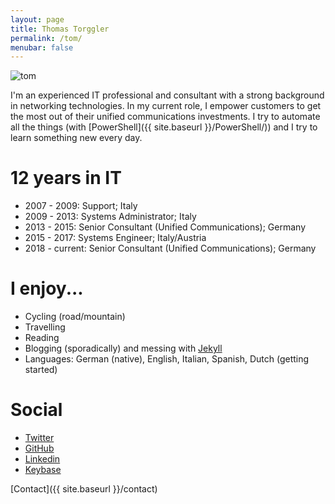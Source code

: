 ```yaml
---
layout: page
title: Thomas Torggler
permalink: /tom/
menubar: false
---
```


<img alt="tom" class="media-image" src="https://pbs.twimg.com/profile_images/1104021894863429632/ubeiWRHJ_400x400.jpg" data-height="300" data-width="300" style="margin-top: 0px;">


I'm an experienced IT professional and consultant with a strong background in networking technologies. In my current role, I empower customers to get the most out of their unified communications investments. I try to automate all the things (with [PowerShell]({{ site.baseurl }}/PowerShell/)) and I try to learn something new every day.

# 12 years in IT
- 2007 - 2009: Support; Italy
- 2009 - 2013: Systems Administrator; Italy
- 2013 - 2015: Senior Consultant (Unified Communications); Germany
- 2015 - 2017: Systems Engineer; Italy/Austria
- 2018 - current: Senior Consultant (Unified Communications); Germany

# I enjoy...
- Cycling (road/mountain)
- Travelling
- Reading
- Blogging (sporadically) and messing with [Jekyll](https://ntsystems.it/post/Jekyll-Fun-Consuming-ntsystems-with-PowerShell)
- Languages: German (native), English, Italian, Spanish, Dutch (getting started)

# Social
- [Twitter](https://twitter.com/torggler)
- [GitHub](https://github.com/tomtorggler)
- [Linkedin](https://it.linkedin.com/in/thomastorggler)
- [Keybase](https://keybase.io/tomt)


[Contact]({{ site.baseurl }}/contact)
